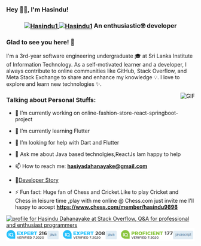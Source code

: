 ### Hey 👋🏽, I'm Hasindu!



<h3 align="center"><a href=https://stackoverflow.com/users/12547954/hasindu-dahanayake?tab=profile target="blank"><img align="center" src=https://cdn.jsdelivr.net/npm/simple-icons@3.0.1/icons/stackoverflow.svg alt="Hasindu1" height="20" width="20" />
<a href=https://meta.stackexchange.com/users/751179/hasindu-dahanayake target="blank"><img align="center" src=https://cdn.jsdelivr.net/npm/simple-icons@3.0.1/icons/stackexchange.svg alt="Hasindu1" height="20" width="20" /></a>  An 
enthusiastic🤓 developer </h3>

### Glad to see you here! 🤩 

I'm a 3rd-year software engineering undergraduate 🎓  at Sri Lanka Institute of Information Technology. As a self-motivated learner and a developer, I always contribute to online communities like GitHub, Stack Overflow, and Meta Stack Exchange to share and enhance my knowledge 💡. I love to explore and learn new technologies ✨. 


<img align="right" alt="GIF" src="https://media.giphy.com/media/836HiJc7pgzy8iNXCn/giphy.gif" />

### Talking about Personal Stuffs:

- 🔭 I’m currently working on online-fashion-store-react-springboot-project

- 🌱 I’m currently learning Flutter

- 🤔 I’m looking for help with Dart and Flutter

- 💬 Ask me about Java based technolgies,ReactJs Iam happy to help

- 📫 How to reach me: **hasiyadahanayake@gmail.com**

- 📝[Developer Story](https://stackoverflow.com/story/hasindudahanayake)

- ⚡ Fun fact: Huge fan of Chess and Cricket.Like to play Cricket and Chess in leisure time ,play with me online @ Chess.com just invite me I'll happy to accept **https://www.chess.com/member/hasindu9898**

 <a href="https://stackoverflow.com/users/12547954/hasindu-dahanayake?tab=profile"><img src="https://stackoverflow.com/users/flair/12547954.png?theme=dark" width="208" height="58" alt="profile for Hasindu Dahanayake at Stack Overflow, Q&amp;A for professional and enthusiast programmers" title="profile for Hasindu Dahanayake at Stack Overflow, Q&amp;A for professional and enthusiast programmers"></a> <a href="https://stackoverflow.com/story/hasindudahanayake"><img src="https://raw.githubusercontent.com/Hasindu1/Hasindu1/master/Pluralsight IQ/results.PNG"></a> 
